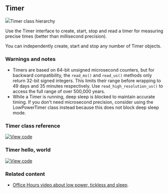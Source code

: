 ## Timer

<span class="images">![](https://s3-us-west-2.amazonaws.com/mbed-os-docs-images/classmbed_1_1_timer.png)<span>Timer class hierarchy</span></span>

Use the Timer interface to create, start, stop and read a timer for measuring precise times (better than millisecond precision).

You can independently create, start and stop any number of Timer objects.

### Warnings and notes

- Timers are based on 64-bit unsigned microsecond counters, but for backward compatibility, the `read_ms()` and `read_us()` methods only return 32-bit signed integers. This limits their range before wrapping to 49 days and 35 minutes respectively. Use `read_high_resolution_us()` to access the full range of over 500,000 years.
- While a Timer is running, deep sleep is blocked to maintain accurate timing. If you don't need microsecond precision, consider using the LowPowerTimer class instead because this does not block deep sleep mode.

### Timer class reference

[![View code](https://www.mbed.com/embed/?type=library)](https://os.mbed.com/docs/v5.11/mbed-os-api-doxy/_timer_8h_source.html)

### Timer hello, world

[![View code](https://www.mbed.com/embed/?url=https://os.mbed.com/teams/mbed_example/code/Timer_HelloWorld/)](https://os.mbed.com/teams/mbed_example/code/Timer_HelloWorld/file/0d21eea06da7/main.cpp)

### Related content

- [Office Hours video about low power, tickless and sleep](https://youtu.be/OFfOlBaegdg?t=669).
